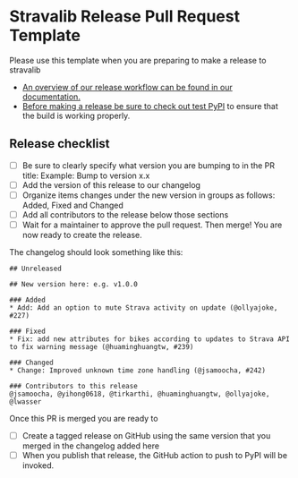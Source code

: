 # Stravalib Release Pull Request Template

Please use this template when you are preparing to make a release to stravalib

* [An overview of our release workflow can be found in our documentation.](https://stravalib.readthedocs.io/en/latest/contributing/build-release-guide.html)
* [Before making a release be sure to check out test PyPI](https://test.pypi.org/project/stravalib/) to ensure that the build is working properly.

## Release checklist
- [ ] Be sure to clearly specify what version you are bumping to in the PR title: Example: Bump to version x.x
- [ ] Add the version of this release to our changelog
- [ ] Organize items changes under the new version in groups as follows: Added, Fixed and Changed
- [ ] Add all contributors to the release below those sections
- [ ] Wait for a maintainer to approve the pull request. Then merge! You are now ready to create the release.

The changelog should look something like this:

```
## Unreleased

## New version here: e.g. v1.0.0

### Added
* Add: Add an option to mute Strava activity on update (@ollyajoke, #227)

### Fixed
* Fix: add new attributes for bikes according to updates to Strava API to fix warning message (@huaminghuangtw, #239)

### Changed
* Change: Improved unknown time zone handling (@jsamoocha, #242)

### Contributors to this release
@jsamoocha, @yihong0618, @tirkarthi, @huaminghuangtw, @ollyajoke, @lwasser
```

Once this PR is merged you are ready to

- [ ] Create a tagged release on GitHub using the same version that you merged in the changelog added here
- [ ] When you publish that release, the GitHub action to push to PyPI will be invoked.
